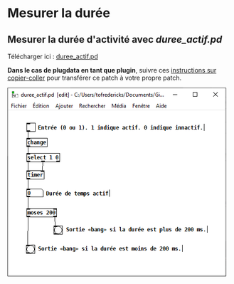 # Mesurer la durée

## Mesurer la durée d'activité avec *duree_actif.pd*

Télécharger ici : [duree_actif.pd](./duree_actif.pd)

**Dans le cas de plugdata en tant que plugin**, suivre ces [instructions sur copier-coller](/pd/copier-coller/README.md) pour transférer ce patch à votre propre patch.

![](./duree_actif_pd.png)
